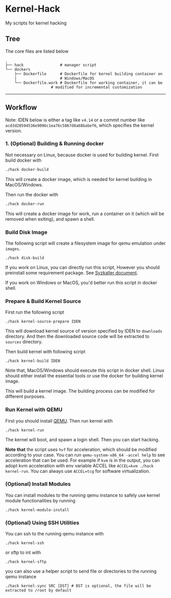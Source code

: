 # Kernel-Hack
My scripts for kernel hacking

## Tree

The core files are listed below

```
.
├── hack                # manager script
└── dockers
    ├── Dockerfile      # Dockerfile for kernel building container on 
    |                   # Windows/MacOS
    └── Dockerfile.work # Dockerfile for working container, it can be   
                    # modified for incremental customization
```

---

## Workflow

Note: IDEN below is either a tag like `v4.14` or a commit number like `acd3d28594536e9096c1ea76c5867d8a68babef6`, which specifies the kernel version.


### 1. (Optional) Building & Running docker
Not necessary on Linux, because docker is used for building kernel.
First build docker with
```bash
./hack docker-build
```
This will create a docker image, which is needed for kernel building in MacOS/Windows.

Then run the docker with
```bash
./hack docker-run
```
This will create a docker image for work, run a container on it (which will be removed when exiting), and spawn a shell.


### Build Disk Image
The following script will create a filesystem image for qemu emulation under `images`.
```
./hack disk-build
```
If you work on Linux, you can directly run this script, However you should preinstall some requirement package. See [Syzkaller document](https://github.com/google/syzkaller/blob/master/docs/linux/setup_ubuntu-host_qemu-vm_x86-64-kernel.md).

If you work on Windows or MacOS, you'd better run this script in docker shell.


### Prepare & Build Kernel Source
First run the following script
```
./hack kernel-source-prepare IDEN
```
This will download kernel source of version specified by IDEN to `downloads` directory. And then the downloaded source code will be extracted to `sources` directory.

Then build kernel with following script
```
./hack kernel-build IDEN
```
Note that, MacOS/Windows should execute this script in docker shell. Linux should either install the essential tools or use the docker for building kernel image.

This will build a kernel image. The building process can be modified for different purposes.


### Run Kernel with QEMU
First you should install [QEMU](https://www.qemu.org).
Then run kernel with 
```
./hack kernel-run
```
The kernel will boot, and spawn a login shell. Then you can start hacking. 

**Note that** the script uses `hvf` for acceleration, which should be modified according to your case. You can run `qemu-system-x86_64 -accel help` to see acceleration that can be used. For example if `kvm` is in the output, you can adopt kvm acceleration with env variable ACCEL like `ACCEL=kvm ./hack kernel-run`. You can always use `ACCEL=tcg` for software virtualization.


### (Optional) Install Modules
You can install modules to the running qemu instance to safely use kernel module functionalities by running
```
./hack kernel-module-install
```


### (Optional) Using SSH Utilities
You can ssh to the running qemu instance with
```
./hack kernel-ssh
```
or sftp to int with
```
./hack kernel-sftp
``` 
you can also use a helper script to send file or directories to the running qemu instance
```
./hack kernel-sync SRC [DST] # DST is optional, the file will be extracted to /root by default
```
